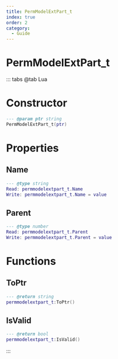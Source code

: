 ```yaml
---
title: PermModelExtPart_t
index: true
order: 2
category:
  - Guide
---
```


# PermModelExtPart_t

::: tabs
@tab Lua
# Constructor
```lua
--- @param ptr string
PermModelExtPart_t(ptr)
```
# Properties
## Name 
```lua
--- @type string
Read: permmodelextpart_t.Name
Write: permmodelextpart_t.Name = value
```
## Parent 
```lua
--- @type number
Read: permmodelextpart_t.Parent
Write: permmodelextpart_t.Parent = value
```
# Functions
## ToPtr
```lua
--- @return string
permmodelextpart_t:ToPtr()
```
## IsValid
```lua
--- @return bool
permmodelextpart_t:IsValid()
```

:::